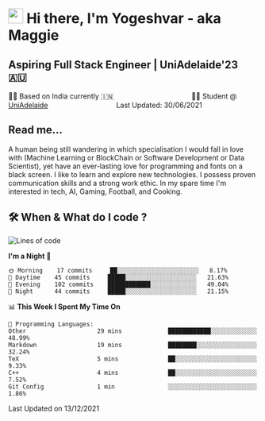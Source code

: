 <h1><img src="https://emojis.slackmojis.com/emojis/images/1531849430/4246/blob-sunglasses.gif?1531849430" width="30"/> Hi there, I'm Yogeshvar - aka Maggie</h1>

## Aspiring Full Stack Engineer | UniAdelaide'23 🇦🇺  
🏂🏻  Based on India currently 🇮🇳 &nbsp;&nbsp;&nbsp;&nbsp;&nbsp;&nbsp;&nbsp;&nbsp;&nbsp;&nbsp;&nbsp;&nbsp;&nbsp;&nbsp;&nbsp;&nbsp;&nbsp;&nbsp;&nbsp;&nbsp;&nbsp;&nbsp;&nbsp;&nbsp;&nbsp;&nbsp;&nbsp;&nbsp;&nbsp;&nbsp;&nbsp;&nbsp;&nbsp;&nbsp;&nbsp;&nbsp;&nbsp;&nbsp;&nbsp;👨‍💻 Student @ [UniAdelaide](https://www.adelaide.edu.au)   &nbsp;&nbsp;&nbsp;&nbsp;&nbsp;&nbsp;&nbsp;&nbsp;&nbsp;&nbsp;&nbsp;&nbsp;&nbsp;&nbsp;&nbsp;&nbsp;&nbsp;&nbsp;&nbsp;&nbsp;&nbsp;&nbsp;&nbsp;&nbsp;&nbsp;&nbsp;&nbsp;&nbsp;&nbsp;&nbsp;&nbsp;&nbsp; &nbsp;Last Updated: 30/06/2021

## Read me...

A human being still wandering in which specialisation I would fall in love with (Machine Learning or BlockChain or Software Development or Data Scientist), yet have an ever-lasting love for programming and fonts on a black screen. I like to learn and explore new technologies. I possess proven communication skills and a strong work ethic. In my spare time I'm interested in tech, AI, Gaming, Football, and Cooking.

## 🛠 When & What do I code ?  

<!--START_SECTION:waka-->
![Lines of code](https://img.shields.io/badge/From%20Hello%20World%20I%27ve%20Written-101%20Thousand%20lines%20of%20code-blue)

**I'm a Night 🦉** 

```text
🌞 Morning    17 commits     ██░░░░░░░░░░░░░░░░░░░░░░░   8.17% 
🌆 Daytime    45 commits     █████░░░░░░░░░░░░░░░░░░░░   21.63% 
🌃 Evening    102 commits    ████████████░░░░░░░░░░░░░   49.04% 
🌙 Night      44 commits     █████░░░░░░░░░░░░░░░░░░░░   21.15%

```


📊 **This Week I Spent My Time On** 

```text
💬 Programming Languages: 
Other                    29 mins             ████████████░░░░░░░░░░░░░   48.99% 
Markdown                 19 mins             ████████░░░░░░░░░░░░░░░░░   32.24% 
TeX                      5 mins              ██░░░░░░░░░░░░░░░░░░░░░░░   9.33% 
C++                      4 mins              ██░░░░░░░░░░░░░░░░░░░░░░░   7.52% 
Git Config               1 min               ░░░░░░░░░░░░░░░░░░░░░░░░░   1.86%

```


 Last Updated on 13/12/2021
<!--END_SECTION:waka-->
